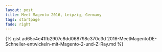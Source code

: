 ```yaml
---
layout: post
title: Meet Magento 2016, Leipzig, Germany
tags: startpage
fade: right
---
```

{% gist ad65c4e41fb2907c8dd068798c370c3d 2016-MeetMagentoDE-Schneller-entwickeln-mit-Magento-2-und-Z-Ray.md %}
